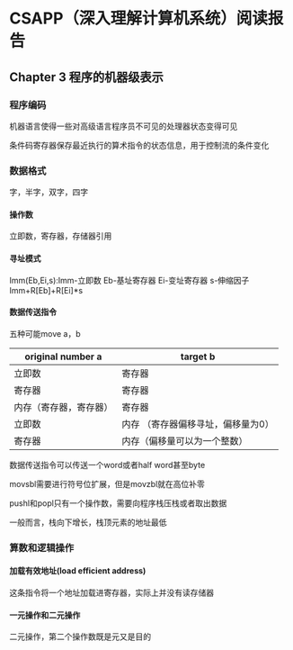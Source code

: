 # CSAPP（深入理解计算机系统）阅读报告

## Chapter 3 程序的机器级表示

### 程序编码

机器语言使得一些对高级语言程序员不可见的处理器状态变得可见

条件码寄存器保存最近执行的算术指令的状态信息，用于控制流的条件变化

### 数据格式

字，半字，双字，四字

#### 操作数

立即数，寄存器，存储器引用

#### 寻址模式

Imm(Eb,Ei,s):Imm-立即数 Eb-基址寄存器 Ei-变址寄存器 s-伸缩因子 Imm+R[Eb]+R[Ei]*s

#### 数据传送指令

五种可能move a，b

| original number a      | target  b                          |
| ---------------------- | ---------------------------------- |
| 立即数                 | 寄存器                             |
| 寄存器                 | 寄存器                             |
| 内存（寄存器，寄存器） | 寄存器                             |
| 立即数                 | 内存 （寄存器偏移寻址，偏移量为0） |
| 寄存器                 | 内存（偏移量可以为一个整数）       |

数据传送指令可以传送一个word或者half word甚至byte

movsbl需要进行符号位扩展，但是movzbl就在高位补零

pushl和popl只有一个操作数，需要向程序栈压栈或者取出数据

一般而言，栈向下增长，栈顶元素的地址最低

### 算数和逻辑操作

#### 加载有效地址(load efficient address)

这条指令将一个地址加载进寄存器，实际上并没有读存储器

#### 一元操作和二元操作

二元操作，第二个操作数既是元又是目的